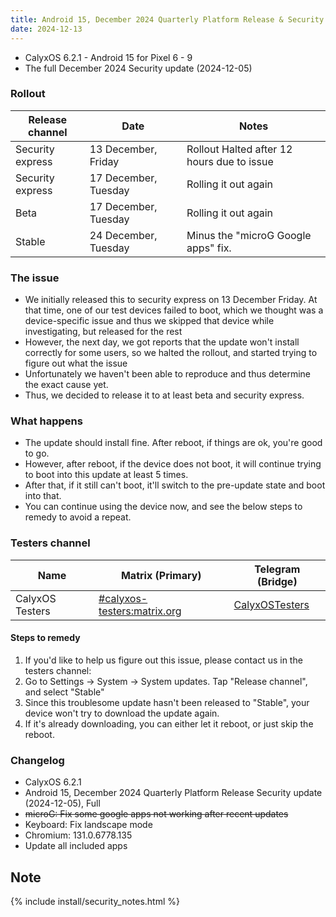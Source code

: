 ```yaml
---
title: Android 15, December 2024 Quarterly Platform Release & Security update
date: 2024-12-13
---
```


* CalyxOS 6.2.1 - Android 15 for Pixel 6 - 9
* The full December 2024 Security update (2024-12-05)

### Rollout

| Release channel  | Date   | Notes |
| ---------------- | ------ | ------ |
| Security express | 13 December, Friday | Rollout Halted after 12 hours due to issue |
| Security express | 17 December, Tuesday | Rolling it out again |
| Beta | 17 December, Tuesday | Rolling it out again |
| Stable | 24 December, Tuesday | Minus the "microG Google apps" fix. |

### The issue
* We initially released this to security express on 13 December Friday. At that time, one of our test devices failed to boot, which we thought was a device-specific issue and thus we skipped that device while investigating, but released for the rest
* However, the next day, we got reports that the update won't install correctly for some users, so we halted the rollout, and started trying to figure out what the issue
* Unfortunately we haven't been able to reproduce and thus determine the exact cause yet.
* Thus, we decided to release it to at least beta and security express.

### What happens
* The update should install fine. After reboot, if things are ok, you're good to go.
* However, after reboot, if the device does not boot, it will continue trying to boot into this update at least 5 times.
* After that, if it still can't boot, it'll switch to the pre-update state and boot into that.
* You can continue using the device now, and see the below steps to remedy to avoid a repeat.

### Testers channel

| Name | Matrix (Primary) | Telegram (Bridge) |
| ---- | ------ | -------- |
| CalyxOS Testers | [#calyxos-testers:matrix.org](https://app.element.io/#/room/#calyxos-testers:matrix.org) | [CalyxOSTesters](https://t.me/CalyxOSTesters) |

#### Steps to remedy
1. If you'd like to help us figure out this issue, please contact us in the testers channel:
2. Go to Settings -> System -> System updates. Tap "Release channel", and select "Stable"
3. Since this troublesome update hasn't been released to "Stable", your device won't try to download the update again.
4. If it's already downloading, you can either let it reboot, or just skip the reboot.

### Changelog
* CalyxOS 6.2.1
* Android 15, December 2024 Quarterly Platform Release Security update (2024-12-05), Full
* ~~microG: Fix some google apps not working after recent updates~~
* Keyboard: Fix landscape mode
* Chromium: 131.0.6778.135
* Update all included apps

## Note

{% include install/security_notes.html %}
